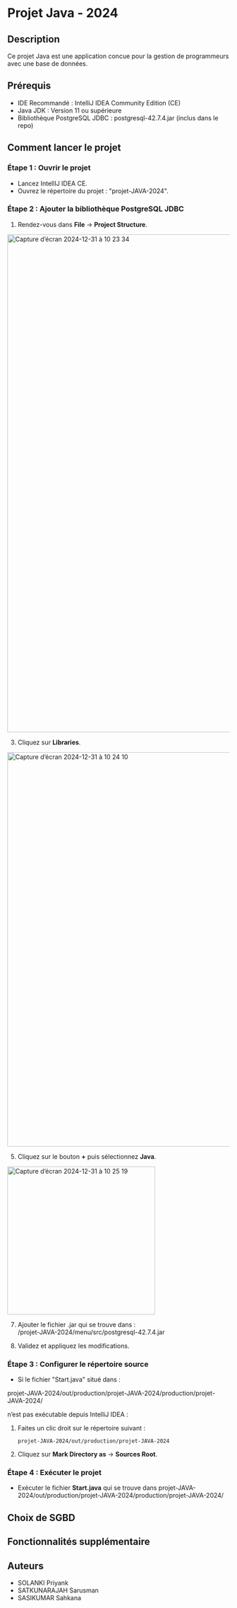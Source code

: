 # Projet Java - 2024

## Description
Ce projet Java est une application concue pour la gestion de programmeurs avec une base de données.

## Prérequis
- IDE Recommandé : IntelliJ IDEA Community Edition (CE)
- Java JDK : Version 11 ou supérieure
- Bibliothèque PostgreSQL JDBC : postgresql-42.7.4.jar (inclus dans le repo)

## Comment lancer le projet

### Étape 1 : Ouvrir le projet
- Lancez IntellIJ IDEA CE.
- Ouvrez le répertoire du projet : "projet-JAVA-2024".

### Étape 2 : Ajouter la bibliothèque PostgreSQL JDBC
1. Rendez-vous dans **File** → **Project Structure**.
<img width="1126" alt="Capture d’écran 2024-12-31 à 10 23 34" src="https://github.com/user-attachments/assets/04634345-2d47-4cef-a892-51648e295083" />

3. Cliquez sur **Libraries**.
<img width="892" alt="Capture d’écran 2024-12-31 à 10 24 10" src="https://github.com/user-attachments/assets/7c78309e-ca10-4602-9651-37b55e8b9888" />

5. Cliquez sur le bouton **+** puis sélectionnez **Java**.
<img width="335" alt="Capture d’écran 2024-12-31 à 10 25 19" src="https://github.com/user-attachments/assets/4d51ce5b-6e86-4f9a-9b20-07b7c4e0ce77" />

7. Ajouter le fichier .jar qui se trouve dans :  
/projet-JAVA-2024/menu/src/postgresql-42.7.4.jar

5. Validez et appliquez les modifications.

### Étape 3 : Configurer le répertoire source
- Si le fichier "Start.java" situé dans :  

projet-JAVA-2024/out/production/projet-JAVA-2024/production/projet-JAVA-2024/

n’est pas exécutable depuis IntelliJ IDEA :
1. Faites un clic droit sur le répertoire suivant :  
   ```
   projet-JAVA-2024/out/production/projet-JAVA-2024
   ```
2. Cliquez sur **Mark Directory as** → **Sources Root**.

### Étape 4 : Exécuter le projet
- Exécuter le fichier **Start.java** qui se trouve dans projet-JAVA-2024/out/production/projet-JAVA-2024/production/projet-JAVA-2024/

## Choix de SGBD

## Fonctionnalités supplémentaire

## Auteurs
- SOLANKI Priyank  
- SATKUNARAJAH Sarusman  
- SASIKUMAR Sahkana

